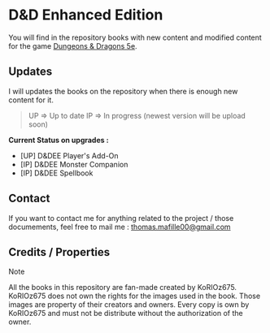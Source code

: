 # D&D Enhanced Edition

You will find in the repository books with new content and modified content for the game [Dungeons & Dragons 5e](https://dnd.wizards.com).


## Updates

I will updates the books on the repository when there is enough new content for it.

> UP => Up to date
> IP => In progress (newest version will be upload soon)

**Current Status on upgrades :**
- [UP] D&DEE Player's Add-On
- [IP] D&DEE Monster Companion
- [IP] D&DEE Spellbook

## Contact

If you want to contact me for anything related to the project / those documements, feel free to mail me : [thomas.mafille00@gmail.com](thomas.mafille00@gmail.com)

## Credits / Properties

> [!NOTE]
> All the books in this repository are fan-made created by KoRIOz675.
> KoRIOz675 does not own the rights for the images used in the book. Those images are property of their creators and owners.
> Every copy is own by KoRIOz675  and must not be distribute without the authorization of the owner.